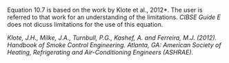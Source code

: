 Equation 10.7 is based on the work by Klote et al., 2012*.
The user is referred to that work for an understanding of the
limitations. _CIBSE Guide E_ does not dicuss limitations
for the use of this equation.

_Klote, J.H., Milke, J.A., Turnbull, P.G., Kashef, A. and Ferreira,
M.J. (2012). Handbook of Smoke Control Engineering. Atlanta, GA:
American Society of Heating, Refrigerating and Air-Conditioning
Engineers (ASHRAE)._
